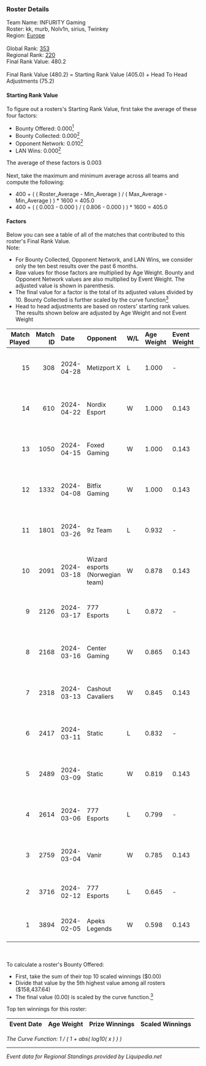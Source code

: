 ### Roster Details<br />
Team Name: INFURITY Gaming<br />
Roster: kk, murb, Nolv1n, sirius, Twinkey<br />
Region: [Europe]( ../standings_europe.md)<br />
<br />
Global Rank: [353](../standings_global.md)<br />
Regional Rank: [220]( ../standings_europe.md)<br />
Final Rank Value:  480.2<br />
<br />
Final Rank Value (480.2) = Starting Rank Value (405.0) + Head To Head Adjustments (75.2)<br />

#### Starting Rank Value<br />
To figure out a rosters's Starting Rank Value, first take the average of these four factors:<br />
- Bounty Offered: 0.000[<sup>1</sup>](#table2)
- Bounty Collected: 0.000[<sup>2</sup>](#table1)
- Opponent Network: 0.010[<sup>2</sup>](#table1)
- LAN Wins: 0.000[<sup>2</sup>](#table1)

The average of these factors is 0.003<br />
<br />
Next, take the maximum and minimum average across all teams and compute the following:<br />
- 400 + ( ( Roster_Average - Min_Average ) / ( Max_Average - Min_Average ) ) * 1600 = 405.0
- 400 + ( ( 0.003 - 0.000 ) / ( 0.806 - 0.000 ) ) * 1600 = 405.0


#### Factors<br />
Below you can see a table of all of the matches that contributed to this roster's Final Rank Value.<br />
Note:<br />

- For Bounty Collected, Opponent Network, and LAN Wins, we consider only the ten best results over the past 6 months.
- Raw values for those factors are multiplied by Age Weight. Bounty and Opponent Network values are also multiplied by Event Weight. The adjusted value is shown in parenthesis.
- The final value for a factor is the total of its adjusted values divided by 10. Bounty Collected is further scaled by the curve function[<sup>3</sup>](#curveFunction)
- Head to head adjustments are based on rosters' starting rank values. The results shown below are adjusted by Age Weight and not Event Weight
<span id="table1"></span><br />


| Match Played | Match ID | Date       | Opponent                        | W/L | Age Weight | Event Weight | Bounty Collected | Opponent Network | LAN Wins      | H2H Adj. | Roster                             |
| -: | -: | :- | :- | :- | :- | :- | :- | :- | :- | -: | :- |
|           15 |      308 | 2024-04-28 | Metizport X                     | L   | 1.000      | -            | -                | -                | -             |   -10.96 | kk, murb, Nolv1n, sirius, Twinkey  |
|           14 |      610 | 2024-04-22 | Nordix Esport                   | W   | 1.000      | 0.143        | 0.000 (0.000)    | 0.152 (0.022)    | false (0.000) |    14.12 | kk, murb, Nolv1n, sirius, Twinkey  |
|           13 |     1050 | 2024-04-15 | Foxed Gaming                    | W   | 1.000      | 0.143        | 0.000 (0.000)    | 0.114 (0.016)    | false (0.000) |    10.56 | kk, murb, Nolv1n, sirius, Twinkey  |
|           12 |     1332 | 2024-04-08 | Bitfix Gaming                   | W   | 1.000      | 0.143        | 0.000 (0.000)    | 0.031 (0.004)    | false (0.000) |    12.16 | kk, murb, Nolv1n, sirius, Twinkey  |
|           11 |     1801 | 2024-03-26 | 9z Team                         | L   | 0.932      | -            | -                | -                | -             |    -1.16 | kk, murb, Musashi, sirius, Twinkey |
|           10 |     2091 | 2024-03-18 | Wizard esports (Norwegian team) | W   | 0.878      | 0.143        | 0.000 (0.000)    | 0.122 (0.015)    | false (0.000) |    12.07 | kk, murb, Nolv1n, sirius, Twinkey  |
|            9 |     2126 | 2024-03-17 | 777 Esports                     | L   | 0.872      | -            | -                | -                | -             |    -3.96 | kk, Musashi, Pham, sirius, Twinkey |
|            8 |     2168 | 2024-03-16 | Center Gaming                   | W   | 0.865      | 0.143        | 0.000 (0.000)    | 0.028 (0.003)    | false (0.000) |    11.62 | kk, Musashi, Pham, sirius, Twinkey |
|            7 |     2318 | 2024-03-13 | Cashout Cavaliers               | W   | 0.845      | 0.143        | 0.000 (0.000)    | 0.000 (0.000)    | false (0.000) |    11.61 | kk, Nolv1n, Pham, sirius, Twinkey  |
|            6 |     2417 | 2024-03-11 | Static                          | L   | 0.832      | -            | -                | -                | -             |   -10.56 | kk, murb, Nolv1n, sirius, Twinkey  |
|            5 |     2489 | 2024-03-09 | Static                          | W   | 0.819      | 0.143        | 0.000 (0.000)    | 0.226 (0.026)    | false (0.000) |    15.73 | kk, Musashi, Pham, sirius, Twinkey |
|            4 |     2614 | 2024-03-06 | 777 Esports                     | L   | 0.799      | -            | -                | -                | -             |    -3.52 | kk, Musashi, Pham, sirius, Twinkey |
|            3 |     2759 | 2024-03-04 | Vanir                           | W   | 0.785      | 0.143        | 0.000 (0.000)    | 0.070 (0.008)    | false (0.000) |    11.16 | kk, murb, Nolv1n, sirius, Twinkey  |
|            2 |     3716 | 2024-02-12 | 777 Esports                     | L   | 0.645      | -            | -                | -                | -             |    -2.78 | Arob, kk, Nolv1n, sirius, Twinkey  |
|            1 |     3894 | 2024-02-05 | Apeks Legends                   | W   | 0.598      | 0.143        | 0.000 (0.000)    | 0.058 (0.005)    | false (0.000) |     9.18 | Arob, kk, Nolv1n, sirius, Twinkey  |

<br />
<span id="table2"></span><br />
To calculate a roster's Bounty Offered:<br />

- First, take the sum of their top 10 scaled winnings ($0.00)
- Divide that value by the 5th highest value among all rosters ($158,437.64)
- The final value (0.00) is scaled by the curve function.[<sup>3</sup>](#curveFunction)

Top ten winnings for this roster:<br />

| Event Date | Age Weight | Prize Winnings | Scaled Winnings |
| :- | -: | :- | :- |


<span id="curveFunction"></span>_The Curve Function: 1 / ( 1 + abs( log10( x ) ) )_<br />

---
_Event data for Regional Standings provided by Liquipedia.net_<br />
